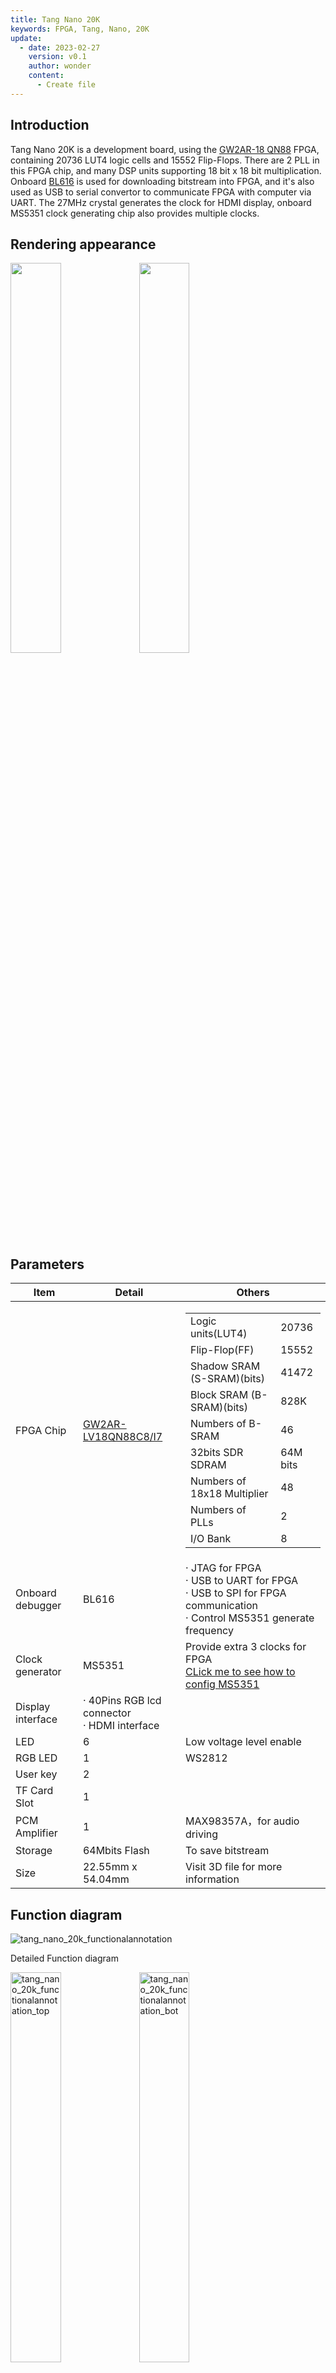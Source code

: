 ```yaml
---
title: Tang Nano 20K
keywords: FPGA, Tang, Nano, 20K
update:
  - date: 2023-02-27
    version: v0.1
    author: wonder
    content:
      - Create file
---
```


## Introduction

Tang Nano 20K is a development board, using the [GW2AR-18 QN88](http://www.gowinsemi.com.cn/prod_view.aspx?TypeId=10&FId=t3:10:3&Id=167#GW2AR) FPGA, containing 20736 LUT4 logic cells and 15552 Flip-Flops. There are 2 PLL in this FPGA chip, and many DSP units supporting 18 bit x 18 bit multiplication. Onboard [BL616](https://bouffalolab.com/product/?type=detail&id=21) is used for downloading bitstream into FPGA, and it's also used as USB to serial convertor to communicate FPGA with computer via UART. The 27MHz crystal generates the clock for HDMI display, onboard MS5351 clock generating chip also provides multiple clocks.

## Rendering appearance

<img src="./../../../../hardware/zh/tang/tang-nano-20k/assets/nano_20k/tang_nano_20k_3920_top.png" width="40%">
<img src="./../../../../hardware/zh/tang/tang-nano-20k/assets/nano_20k/tang_nano_20k_3920_bot.png" width="40%">

## Parameters

<table>
    <thead>
    	<tr>
    		<th style="text-align:center">Item</th>
    		<th style="text-align:center">Detail</th>
    		<th style="text-align:center">Others</th>
    	</tr>
    </thead>
    <tbody>
    	<tr>
    		<td style="text-align:left">FPGA Chip</td>
    		<td style="text-align:left"><a href="http://www.gowinsemi.com.cn/prod_view.aspx?TypeId=10&amp;FId=t3:10:3&amp;Id=167#GW2AR">GW2AR-LV18QN88C8/I7</a>
    		</td>
    		<td style="text-align:left">
    			<table>
    				<tbody>
					<tr>
    					<td>Logic units(LUT4)</td>
    					<td>20736</td>
    				</tr>
    				<tr>
    					<td>Flip-Flop(FF)</td>
    					<td>15552</td>
    				</tr>
    				<tr>
    					<td>Shadow SRAM (S-SRAM)(bits)</td>
    					<td>41472</td>
    				</tr>
    				<tr>
    					<td>Block SRAM (B-SRAM)(bits)</td>
    					<td>828K</td>
    				</tr>
    				<tr>
    					<td>Numbers of B-SRAM</td>
    					<td>46</td>
    				</tr>
    				<tr>
    					<td>32bits SDR SDRAM</td>
    					<td>64M bits</td>
    				</tr>
    				<tr>
    					<td>Numbers of 18x18 Multiplier</td>
    					<td>48</td>
    				</tr>
    				<tr>
    					<td>Numbers of PLLs</td>
    					<td>2</td>
    				</tr>
    				<tr>
    					<td>I/O Bank</td>
    					<td>8</td>
    				</tr>
    			</tbody></table>
    		</td>
    	</tr>
    	<tr>
    		<td style="text-align:left">Onboard debugger</td>
    		<td style="text-align:left">BL616</td>
    		<td style="text-align:left">· JTAG for FPGA<br>· USB to UART for FPGA<br>· USB to SPI for FPGA communication<br>· Control MS5351 generate frequency</td>
    	</tr>
    	<tr>
    		<td style="text-align:left">Clock generator</td>
    		<td style="text-align:left">MS5351</td>
    		<td style="text-align:left">Provide extra 3 clocks for FPGA<br>
			<a href="https://wiki.sipeed.com/hardware/en/tang/tang-nano-20k/example/unbox.html#pll_clk">CLick me to see how to config MS5351</a>
			</td></td>
    	</tr>
    	<tr>
    		<td style="text-align:left">Display interface</td>
    		<td style="text-align:left">· 40Pins RGB lcd connector<br>· HDMI interface</td>
    		<td style="text-align:left"></td>
    	</tr>
    	<tr>
    		<td style="text-align:left"> LED </td>
    		<td style="text-align:left"> 6 </td>
    		<td style="text-align:left"> Low voltage level enable</td>
    	</tr>
    	<tr>
    		<td style="text-align:left"> RGB LED </td>
    		<td style="text-align:left"> 1 </td>
    		<td style="text-align:left"> WS2812 </td>
    	</tr>
    	<tr>
    		<td style="text-align:left"> User key </td>
    		<td style="text-align:left"> 2 </td>
    		<td style="text-align:left"> </td>
    	</tr>
    	<tr>
    		<td style="text-align:left"> TF Card Slot </td>
    		<td style="text-align:left"> 1 </td>
    		<td style="text-align:left">  </td>
    	</tr>
    	<tr>
    		<td style="text-align:left"> PCM Amplifier </td>
    		<td style="text-align:left"> 1 </td>
    		<td style="text-align:left"> MAX98357A，for audio driving</td>
    	</tr>
    	<tr>
    		<td style="text-align:left"> Storage </td>
    		<td style="text-align:left"> 64Mbits Flash </td>
    		<td style="text-align:left"> To save bitstream </td>
    	</tr>
    	<tr>
    		<td style="text-align:left"> Size </td>
    		<td style="text-align:left"> 22.55mm x 54.04mm </td>
    		<td style="text-align:left"> Visit 3D file for more information </td>
    	</tr>
    </tbody>
</table>

## Function diagram

![tang_nano_20k_functionalannotation](./../../../../hardware/zh/tang/tang-nano-20k/assets/nano_20k/tang_nano_20k_functionalannotation.jpg)

Detailed Function diagram

<img src="./../../../../hardware/zh/tang/tang-nano-20k/assets/nano_20k/tang_nano_20k_functionalannotation_top.png" width="40%" alt="tang_nano_20k_functionalannotation_top">
<img src="./../../../../hardware/zh/tang/tang-nano-20k/assets/nano_20k/tang_nano_20k_functionalannotation_bot.png" width="40%" alt="tang_nano_20k_functionalannotation_bot">

## Pin diagram

![tang_nano_20k_pinlabel](./../../../../hardware/zh/tang/tang-nano-20k/assets/nano_20k/tang_nano_20k_pinlabel.png)

## FPGA Jtag test point

We reserved jtag test point on Tang Nano 20K, for those who want to use their own debugger.

Note: There is onboard Jtag for download FPGA firmware, so this Jtag test point is only for those who want to use their own debugger.

![tang_nano_20k_testpointlannotation](./../../../../hardware/zh/tang/tang-nano-20k/assets/nano_20k/tang_nano_20k_testpointlannotation.png)

## Hardware information

[Datesheet](https://dl.sipeed.com/shareURL/TANG/Nano_20K/1_Datasheet)
[Schematic](https://dl.sipeed.com/shareURL/TANG/Nano_20K/2_Schematic)
[PCB BOM](https://dl.sipeed.com/shareURL/TANG/Nano_20K/3_Bit_number_map)(Visit the `html` file in your board version)
[Board Size](https://dl.sipeed.com/shareURL/TANG/Nano_20K/4_Dimensional_drawing)
[Bosrd 3D File](https://dl.sipeed.com/shareURL/TANG/Nano_20K/4_Dimensional_drawing)
[Part of chip datasheet](https://dl.sipeed.com/shareURL/TANG/Nano_20K/6_Chip_manual)

## Using guide

Install IDE -> Prepare your code -> Burn into board

- Install IDE [Click me](https://wiki.sipeed.com/hardware/en/tang/Tang-Nano-Doc/install-the-ide.html)
- [Unbox](https://wiki.sipeed.com/hardware/en/tang/tang-nano-20k/example/unbox.html)
- Blink the leds [Click me](https://wiki.sipeed.com/hardware/en/tang/tang-nano-20k/example/led.html)

More example codes [Github](https://github.com/sipeed/TangNano-20K-example)

### Studying resource

- Verilog tutorial:[Verilog](https://www.asic-world.com/verilog/index.html)
- Verilog Practice：[HDLBits](https://hdlbits.01xz.net/wiki/Main_Page)

## Contact

  - **Reddit** : [reddit.com/r/GowinFPGA/](reddit.com/r/GowinFPGA/)
  - **Telegram** : [t.me/sipeed](t.me/sipeed)
  - Discussion forum: [maixhub.com/discussion](https://maixhub.com/discussion)
  - QQ discussion group: [834585530](https://jq.qq.com/?_wv=1027&k=wBb8XUan)
  - Leave message in the end of this page
  - Business email : [support@sipeed.com](support@sipeed.com)

## Questions

### How to store bitstream

Tang Nano 20K uses the external Flash to save the firmware, we need to download the bitstream to store the firmware.

### Visit [Tang Questions](/hardware/en/tang/Tang-Nano-Doc/questions.html) to find more solutions
